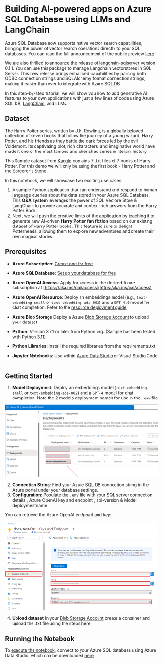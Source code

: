 # Building AI-powered apps on Azure SQL Database using LLMs and LangChain

Azure SQL Database now supports native vector search capabilities, bringing the power of vector search operations directly to your SQL databases. You can read the full announcement of the public preview [here](https:/devblogs.microsoft.com/azure-sql/exciting-announcement-public-preview-of-native-vector-support-in-azure-sql-database)

We are also thrilled to announce the release of [langchain-sqlserver](https:/pypi.org/project/langchain-sqlserver) version 0.1.1. You can use this package to manage Langchain vectorstores in SQL Server. This new release brings enhanced capabilities by parsing both ODBC connection strings and SQLAlchemy format connection strings, making it easier than ever to integrate with Azure SQL DB

In this step-by-step tutorial, we will show you how to add generative AI features to your own applications with just a few lines of code using Azure SQL DB, [LangChain](https:/pypi.org/project/langchain-sqlserver), and LLMs.

## Dataset

The Harry Potter series, written by J.K. Rowling, is a globally beloved collection of seven books that follow the journey of a young wizard, Harry Potter, and his friends as they battle the dark forces led by the evil Voldemort. Its captivating plot, rich characters, and imaginative world have made it one of the most famous and cherished series in literary history. 

This Sample dataset from [Kaggle](https:/www.kaggle.com/datasets/shubhammaindola/harry-potter-books) contains 7 .txt files of 7 books of Harry Potter. For this demo we will only be using the first book - Harry Potter and the Sorcerer's Stone.

In this notebook, we will showcase two exciting use cases:
1. A sample Python application that can understand and respond to human language queries about the data stored in your Azure SQL Database. This **Q&A system** leverages the power of SQL Vectore Store & LangChain to provide accurate and context-rich answers from the Harry Potter Book.
1. Next, we will push the creative limits of the application by teaching it to generate new AI-driven **Harry Potter fan fiction** based on our existing dataset of Harry Potter books. This feature is sure to delight Potterheads, allowing them to explore new adventures and create their own magical stories.

## Prerequisites

- **Azure Subscription**: [Create one for free](https:/azure.microsoft.com/free/cognitive-services?azure-portal=true)
    
- **Azure SQL Database**: [Set up your database for free](https:/learn.microsoft.com/azure/azure-sql/database/free-offer?view=azuresql)
    
- **Azure OpenAI Access**: Apply for access in the desired Azure subscription at [https://aka.ms/oai/access](https:/aka.ms/oai/access)
    
- **Azure OpenAI Resource**: Deploy an embeddings model (e.g., `text-embedding-small` or `text-embedding-ada-002`) and a `GPT-4.0` model for chat completion. Refer to the [resource deployment guide](https:/learn.microsoft.com/azure/ai-services/openai/how-to/create-resource) 

- **Azure Blob Storage** Deploy a Azure [Blob Storage Account](https:/learn.microsoft.com/azure/storage/blobs/storage-quickstart-blobs-portal) to upload your dataset
    
- **Python**: Version 3.7.1 or later from Python.org. (Sample has been tested with Python 3.11)
    
- **Python Libraries**: Install the required libraries from the requirements.txt
    
- **Jupyter Notebooks**: Use within [Azure Data Studio](https:/learn.microsoft.com/azure-data-studio/notebooks/notebooks-guidance) or Visual Studio Code .
    

## Getting Started

1. **Model Deployment**: Deploy an embeddings model (`text-embedding-small` or `text-embedding-ada-002`) and a `GPT-4` model for chat completion. Note the 2 models deployment names for use in the `.env` file

![Deployed OpenAI Models](..\Assets\modeldeployment.png)

2. **Connection String**: Find your Azure SQL DB connection string in the Azure portal under your database settings.
3. **Configuration**: Populate the `.env` file with your SQL server connection details , Azure OpenAI key and endpoint , api-version & Model deploymentname

You can retrieve the Azure OpenAI _endpoint_ and _key_:

![Azure OpenAI Endpoint and Key](..\Assets\endpoint.png)

4. **Upload dataset** In your [Blob Storage Account](https:/learn.microsoft.com/azure/storage/blobs/storage-quickstart-blobs-portal) create a container and upload the .txt file using the steps [here](https:/learn.microsoft.com/azure/storage/blobs/storage-quickstart-blobs-portal)

## Running the Notebook

To [execute the notebook](https:/learn.microsoft.com/azure-data-studio/notebooks/notebooks-python-kernel), connect to your Azure SQL database using Azure Data Studio, which can be downloaded [here](https:/azure.microsoft.com/products/data-studio)